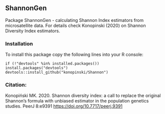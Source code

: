 ## ShannonGen
Package ShannonGen - calculating Shannon Index estimators from microsatellite data. For details check Konopinski (2020) on Shannon Diversity Index estimators.

### Installation
To install this package copy the following lines into your R console:

`if (!"devtools" %in% installed.packages()) install.packages("devtools")`
`devtools::install_github("konopinski/Shannon")`

### Citation:
Konopiński MK. 2020. Shannon diversity index: a call to replace the original Shannon’s formula with unbiased estimator in the population genetics studies. PeerJ 8:e9391 https://doi.org/10.7717/peerj.9391
